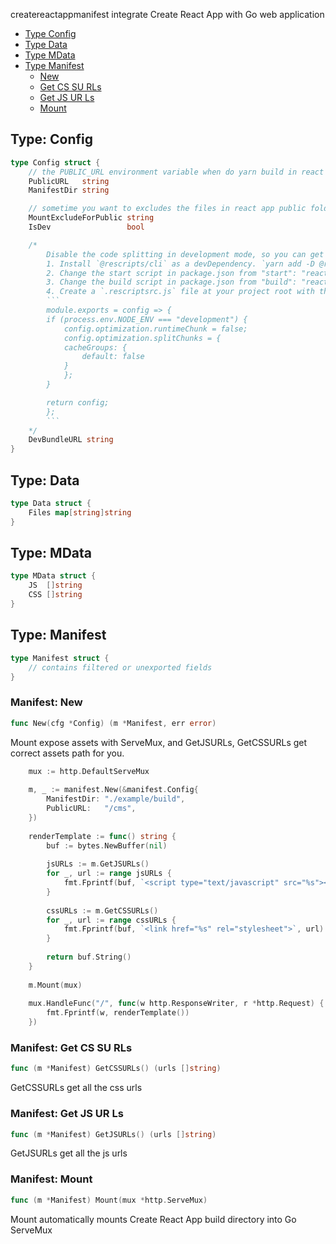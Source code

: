 

createreactappmanifest integrate Create React App with Go web application




* [Type Config](#type-config)
* [Type Data](#type-data)
* [Type MData](#type-mdata)
* [Type Manifest](#type-manifest)
  * [New](#manifest-new)
  * [Get CS SU RLs](#manifest-get-cs-su-rls)
  * [Get JS UR Ls](#manifest-get-js-ur-ls)
  * [Mount](#manifest-mount)






## Type: Config
``` go
type Config struct {
    // the PUBLIC_URL environment variable when do yarn build in react app
    PublicURL   string
    ManifestDir string

    // sometime you want to excludes the files in react app public folder.
    MountExcludeForPublic string
    IsDev                 bool

    /*
        Disable the code splitting in development mode, so you can get only one bundle at `http://localhost:3000/static/js/bundle.js`
        1. Install `@rescripts/cli` as a devDependency. `yarn add -D @rescripts/cli`
        2. Change the start script in package.json from "start": "react-scripts start" to "start": "rescripts start"
        3. Change the build script in package.json from "build": "react-scripts build" to "build": "INLINE_RUNTIME_CHUNK=false rescripts build"
        4. Create a `.rescriptsrc.js` file at your project root with the following contents:
        ```
        module.exports = config => {
        if (process.env.NODE_ENV === "development") {
            config.optimization.runtimeChunk = false;
            config.optimization.splitChunks = {
            cacheGroups: {
                default: false
            }
            };
        }

        return config;
        };
        ```
    */
    DevBundleURL string
}
```









## Type: Data
``` go
type Data struct {
    Files map[string]string
}
```









## Type: MData
``` go
type MData struct {
    JS  []string
    CSS []string
}
```









## Type: Manifest
``` go
type Manifest struct {
    // contains filtered or unexported fields
}
```






### Manifest: New
``` go
func New(cfg *Config) (m *Manifest, err error)
```

Mount expose assets with ServeMux, and GetJSURLs, GetCSSURLs get correct assets path for you.
```go
	mux := http.DefaultServeMux
	
	m, _ := manifest.New(&manifest.Config{
	    ManifestDir: "./example/build",
	    PublicURL:   "/cms",
	})
	
	renderTemplate := func() string {
	    buf := bytes.NewBuffer(nil)
	
	    jsURLs := m.GetJSURLs()
	    for _, url := range jsURLs {
	        fmt.Fprintf(buf, `<script type="text/javascript" src="%s"></script>`, url)
	    }
	
	    cssURLs := m.GetCSSURLs()
	    for _, url := range cssURLs {
	        fmt.Fprintf(buf, `<link href="%s" rel="stylesheet">`, url)
	    }
	
	    return buf.String()
	}
	
	m.Mount(mux)
	
	mux.HandleFunc("/", func(w http.ResponseWriter, r *http.Request) {
	    fmt.Fprintf(w, renderTemplate())
	})
```



### Manifest: Get CS SU RLs
``` go
func (m *Manifest) GetCSSURLs() (urls []string)
```
GetCSSURLs get all the css urls




### Manifest: Get JS UR Ls
``` go
func (m *Manifest) GetJSURLs() (urls []string)
```
GetJSURLs get all the js urls




### Manifest: Mount
``` go
func (m *Manifest) Mount(mux *http.ServeMux)
```
Mount automatically mounts Create React App build directory into Go ServeMux






